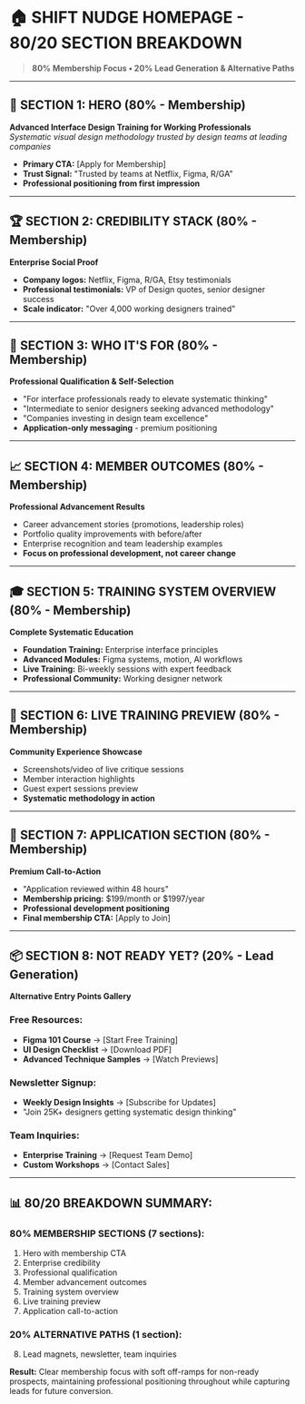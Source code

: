 # 🏠 **SHIFT NUDGE HOMEPAGE - 80/20 SECTION BREAKDOWN**

> **80% Membership Focus • 20% Lead Generation & Alternative Paths**

---

## 🎯 **SECTION 1: HERO (80% - Membership)**
**Advanced Interface Design Training for Working Professionals**  
*Systematic visual design methodology trusted by design teams at leading companies*

- **Primary CTA:** [Apply for Membership]
- **Trust Signal:** "Trusted by teams at Netflix, Figma, R/GA"
- **Professional positioning from first impression**

---

## 🏆 **SECTION 2: CREDIBILITY STACK (80% - Membership)**
**Enterprise Social Proof**
- **Company logos:** Netflix, Figma, R/GA, Etsy testimonials
- **Professional testimonials:** VP of Design quotes, senior designer success
- **Scale indicator:** "Over 4,000 working designers trained"

---

## 🎯 **SECTION 3: WHO IT'S FOR (80% - Membership)**
**Professional Qualification & Self-Selection**
- "For interface professionals ready to elevate systematic thinking"
- "Intermediate to senior designers seeking advanced methodology"
- "Companies investing in design team excellence"
- **Application-only messaging** - premium positioning

---

## 📈 **SECTION 4: MEMBER OUTCOMES (80% - Membership)**
**Professional Advancement Results**
- Career advancement stories (promotions, leadership roles)
- Portfolio quality improvements with before/after
- Enterprise recognition and team leadership examples
- **Focus on professional development, not career change**

---

## 🎓 **SECTION 5: TRAINING SYSTEM OVERVIEW (80% - Membership)**
**Complete Systematic Education**
- **Foundation Training:** Enterprise interface principles
- **Advanced Modules:** Figma systems, motion, AI workflows  
- **Live Training:** Bi-weekly sessions with expert feedback
- **Professional Community:** Working designer network

---

## 🤝 **SECTION 6: LIVE TRAINING PREVIEW (80% - Membership)**
**Community Experience Showcase**
- Screenshots/video of live critique sessions
- Member interaction highlights
- Guest expert sessions preview
- **Systematic methodology in action**

---

## 🚀 **SECTION 7: APPLICATION SECTION (80% - Membership)**
**Premium Call-to-Action**
- "Application reviewed within 48 hours"
- **Membership pricing:** $199/month or $1997/year
- **Professional development positioning**
- **Final membership CTA:** [Apply to Join]

---

## 📦 **SECTION 8: NOT READY YET? (20% - Lead Generation)**
**Alternative Entry Points Gallery**

### **Free Resources:**
- **Figma 101 Course** → [Start Free Training]
- **UI Design Checklist** → [Download PDF]  
- **Advanced Technique Samples** → [Watch Previews]

### **Newsletter Signup:**
- **Weekly Design Insights** → [Subscribe for Updates]
- "Join 25K+ designers getting systematic design thinking"

### **Team Inquiries:**
- **Enterprise Training** → [Request Team Demo]
- **Custom Workshops** → [Contact Sales]

---

## 📊 **80/20 BREAKDOWN SUMMARY:**

### **80% MEMBERSHIP SECTIONS (7 sections):**
1. Hero with membership CTA
2. Enterprise credibility
3. Professional qualification  
4. Member advancement outcomes
5. Training system overview
6. Live training preview
7. Application call-to-action

### **20% ALTERNATIVE PATHS (1 section):**
8. Lead magnets, newsletter, team inquiries

**Result:** Clear membership focus with soft off-ramps for non-ready prospects, maintaining professional positioning throughout while capturing leads for future conversion.